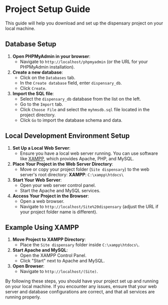 # Project Setup Guide
This guide will help you download and set up the dispensary project on your local machine.

## Database Setup
1. **Open PHPMyAdmin in your browser**:
    - Navigate to `http://localhost/phpmyadmin` (or the URL for your PHPMyAdmin installation).
2. **Create a new database**:
    - Click on the `Databases` tab.
    - In the `Create database` field, enter `dispensary_db`.
    - Click `Create`.
3. **Import the SQL file**:
    - Select the `dispensary_db` database from the list on the left.
    - Go to the `Import` tab.
    - Click `Choose File` and select the `myhmsdb.sql` file located in the project directory.
    - Click `Go` to import the database schema and data.

## Local Development Environment Setup
1. **Set Up a Local Web Server**:
    - Ensure you have a local web server running. You can use software like [XAMPP](https://www.apachefriends.org/index.html), which provides Apache, PHP, and MySQL.
2. **Place Your Project in the Web Server Directory**:
    - Move or copy your project folder (`Site dispensary`) to the web server's root directory:
         **XAMPP**: `C:\xampp\htdocs\`
3. **Start Your Web Server**:
    - Open your web server control panel.
    - Start the Apache and MySQL services.
4. **Access Your Project in the Browser**:
    - Open a web browser.
    - Navigate to `http://localhost/Site%20dispensary` (adjust the URL if your project folder name is different).

## Example Using XAMPP
1. **Move Project to XAMPP Directory**:
    - Place the `Site dispensary` folder inside `C:\xampp\htdocs\`.
2. **Start Apache and MySQL**:
    - Open the XAMPP Control Panel.
    - Click "Start" next to Apache and MySQL.
3. **Open Browser**:
    - Navigate to `http://localhost/(Site)`.

By following these steps, you should have your project set up and running on your local machine. If you encounter any issues, ensure that your web server and database configurations are correct, and that all services are running properly.
